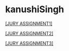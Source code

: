 # kanushiSingh
[[JURY ASSIGNMENT1]](https://nift-web-design-delhi.github.io/kanushiSingh/Assignment_1)

[[JURY ASSIGNMENT2]](https://nift-web-design-delhi.github.io/kanushiSingh/Assignment_2)

[[JURY ASSIGNMENT3]](https://nift-web-design-delhi.github.io/kanushiSingh/Assignment3)
